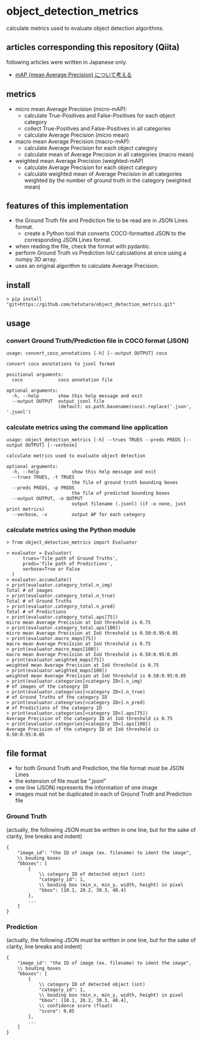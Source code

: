 # object_detection_metrics

calculate metrics used to evaluate object detection algorithms.

## articles corresponding this repository (Qiita)

following articles were written in Japanese only.

- [mAP (mean Average Precision) について考える](https://qiita.com/tetutaro/items/e907339387329130a4fa)

## metrics

- micro mean Average Precision (micro-mAP):
    - calculate True-Positives and False-Positives for each object category
    - collect True-Positives and False-Positives in all categories
    - calculate Average Precision (micro mean)
- macro mean Average Precision (macro-mAP):
    - calculate Average Precision for each object category
    - calculate mean of Average Precision in all categories (macro mean)
- weighted mean Average Precision (weighted-mAP)
    - calculate Average Precision for each object category
    - calculate weighted mean of Average Precision in all categories weighted by the number of ground truth in the category (weighted mean)

## features of this implementation

- the Ground Truth file and Prediction file to be read are in JSON Lines format.
    - create a Python tool that converts COCO-formatted JSON to the corresponding JSON Lines format.
- when reading the file, check the format with pydantic.
- perform Ground Truth vs Prediction IoU calculations at once using a numpy 3D array.
- uses an original algorithm to calculate Average Precision.

## install

`> pip install "git+https://github.com/tetutaro/object_detection_metrics.git"`

## usage

### convert Ground Truth/Prediction file in COCO format (JSON)

```
usage: convert_coco_annotations [-h] [--output OUTPUT] coco

convert coco annotations to jsonl format

positional arguments:
  coco             coco annotation file

optional arguments:
  -h, --help       show this help message and exit
  --output OUTPUT  output jsonl file
                   (default: os.path.basename(coco).replace('.json', '.jsonl')
```

### calculate metrics using the command line application

```
usage: object_detection_metrics [-h] --trues TRUES --preds PREDS [--output OUTPUT] [--verbose]

calculate metrics used to evaluate object detection

optional arguments:
  -h, --help            show this help message and exit
  --trues TRUES, -t TRUES
                        the file of ground truth bounding boxes
  --preds PREDS, -p PREDS
                        the file of predicted bounding boxes
  --output OUTPUT, -o OUTPUT
                        output filename (.jsonl) (if -o none, just print metrics)
  --verbose, -v         output AP for each category
```

### calculate metrics using the Python module

```
> from object_detection_metrics import Evaluator

> evaluator = Evaluator(
      trues='file path of Ground Truths',
      preds='file path of Predictions',
      verbose=True or False
  )
> evaluator.accumulate()
> print(evaluator.category_total.n_img)
Total # of images
> print(evaluator.category_total.n_true)
Total # of Ground Truths
> print(evaluator.category_total.n_pred)
Total # of Predictions
> print(evaluator.category_total.aps[75])
micro mean Average Precision at IoU threshold is 0.75
> print(evaluator.category_total.aps[100])
micro mean Average Precision at IoU threshold is 0.50:0.95:0.05
> print(evaluator.macro_maps[75])
macro mean Average Precision at IoU threshold is 0.75
> print(evaluator.macro_maps[100])
macro mean Average Precision at IoU threshold is 0.50:0.95:0.05
> print(evaluator.weighted_maps[75])
weighted mean Average Precision at IoU threshold is 0.75
> print(evaluator.weighted_maps[100])
weighted mean Average Precision at IoU threshold is 0.50:0.95:0.05
> print(evaluator.categories[<category ID>].n_img)
# of images of the cateogry ID
> print(evaluator.categories[<category ID>].n_true)
# of Ground Truths of the category ID
> print(evaluator.cateogries[<category ID>].n_pred)
# of Predictions of the category ID
> print(evaluator.categories[<category ID>].aps[75])
Average Precision of the category ID at IoU threshold is 0.75
> print(evaluator.categories[<category ID>].aps[100])
Average Precision of the category ID at IoU threshold is 0.50:0.95:0.05
```

## file format

- for both Ground Truth and Prediction, the file format must be JSON Lines
- the extension of file must be ".jsonl"
- one line (JSON) represents the information of one image
- images must not be duplicated in each of Ground Truth and Prediction file

### Ground Truth

(actually, the following JSON must be written in one line, but for the sake of clarity, line breaks and indent)

```
{
    "image_id": "the ID of image (ex. filename) to ident the image",
    \\ bouding boxes
    "bboxes": [
        {
            \\ category ID of detected object (int)
            "category_id": 1,
            \\ bouding box (min_x, min_y, width, height) in pixel
            "bbox": [10.1, 20.2, 30.3, 40.4]
        },
        ...
    ]
}
```

### Prediction

(actually, the following JSON must be written in one line, but for the sake of clarity, line breaks and indent)

```
{
    "image_id": "the ID of image (ex. filename) to ident the image",
    \\ bouding boxes
    "bboxes": [
        {
            \\ category ID of detected object (int)
            "category_id": 1,
            \\ bouding box (min_x, min_y, width, height) in pixel
            "bbox": [10.1, 20.2, 30.3, 40.4],
            \\ confidence score (float)
            "score": 0.85
        },
        ...
    ]
}
```
